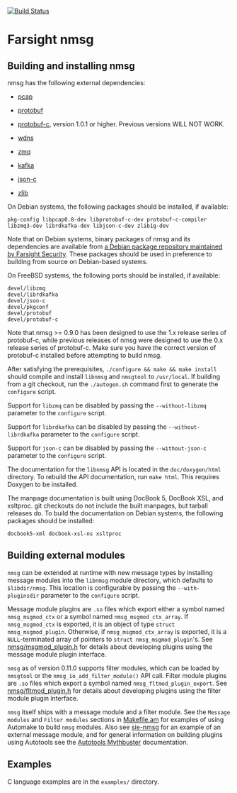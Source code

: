 [![Build Status](https://travis-ci.org/farsightsec/nmsg.png?branch=master)](https://travis-ci.org/farsightsec/nmsg)

Farsight nmsg
=============

Building and installing nmsg
----------------------------

nmsg has the following external dependencies:

* [pcap](http://www.tcpdump.org/)

* [protobuf](https://github.com/protocolbuffers/protobuf)

* [protobuf-c](https://github.com/protobuf-c/protobuf-c), version 1.0.1 or
  higher. Previous versions WILL NOT WORK.

* [wdns](https://github.com/farsightsec/wdns)

* [zmq](http://zeromq.org/)

* [kafka](https://github.com/confluentinc/librdkafka)
 
* [json-c](https://github.com/json-c/json-c)

* [zlib](http://www.zlib.net/)

On Debian systems, the following packages should be installed, if available:

    pkg-config libpcap0.8-dev libprotobuf-c-dev protobuf-c-compiler libzmq3-dev librdkafka-dev libjson-c-dev zlib1g-dev

Note that on Debian systems, binary packages of nmsg and its dependencies are
available from
[a Debian package repository maintained by Farsight Security](https://www.farsightsecurity.com/solutions/security-information-exchange/sie-debian/).
These packages should be used in preference to building from source on
Debian-based systems.

On FreeBSD systems, the following ports should be installed, if available:

    devel/libzmq
    devel/librdkafka
    devel/json-c
    devel/pkgconf
    devel/protobuf
    devel/protobuf-c

Note that nmsg >= 0.9.0 has been designed to use the 1.x release series of
protobuf-c, while previous releases of nmsg were designed to use the 0.x release
series of protobuf-c. Make sure you have the correct version of protobuf-c
installed before attempting to build nmsg.

After satisfying the prerequisites, `./configure && make && make install` should
compile and install `libnmsg` and `nmsgtool` to `/usr/local`. If building from a
git checkout, run the `./autogen.sh` command first to generate the `configure`
script.

Support for `libzmq` can be disabled by passing the `--without-libzmq` parameter
to the `configure` script.

Support for `librdkafka` can be disabled by passing the `--without-librdkafka` parameter
to the `configure` script.

Support for `json-c` can be disabled by passing the `--without-json-c` parameter
to the `configure` script.

The documentation for the `libnmsg` API is located in the `doc/doxygen/html`
directory. To rebuild the API documentation, run `make html`. This requires
Doxygen to be installed.

The manpage documentation is built using DocBook 5, DocBook XSL, and xsltproc.
git checkouts do not include the built manpages, but tarball releases do. To
build the documentation on Debian systems, the following packages should be
installed:

    docbook5-xml docbook-xsl-ns xsltproc

Building external modules
-------------------------

`nmsg` can be extended at runtime with new message types by installing message
modules into the `libnmsg` module directory, which defaults to
`$libdir/nmsg`. This location is configurable by passing the
`--with-pluginsdir` parameter to the `configure` script.

Message module plugins are `.so` files which export either a symbol named
`nmsg_msgmod_ctx` or a symbol named `nmsg_msgmod_ctx_array`. If
`nmsg_msgmod_ctx` is exported, it is an object of type `struct
nmsg_msgmod_plugin`. Otherwise, if `nmsg_msgmod_ctx_array` is exported, it is a
`NULL`-terminated array of pointers to `struct nmsg_msgmod_plugin`'s. See
[nmsg/msgmod_plugin.h](nmsg/msgmod_plugin.h) for details about developing
plugins using the message module plugin interface.

`nmsg` as of version 0.11.0 supports filter modules, which can be loaded by
`nmsgtool` or the `nmsg_io_add_filter_module()` API call. Filter module plugins
are `.so` files which export a symbol named `nmsg_fltmod_plugin_export`. See
[nmsg/fltmod_plugin.h](nmsg/fltmod_plugin.h) for details about developing
plugins using the filter module plugin interface.

`nmsg` itself ships with a message module and a filter module. See the `Message
modules` and `Filter modules` sections in [Makefile.am](Makefile.am) for
examples of using Automake to build `nmsg` modules. Also see
[sie-nmsg](https://github.com/farsightsec/sie-nmsg) for an example of an
external message module, and for general information on building plugins using
Autotools see the [Autotools
Mythbuster](https://autotools.io/libtool/plugins.html) documentation.

Examples
--------

C language examples are in the `examples/` directory.
